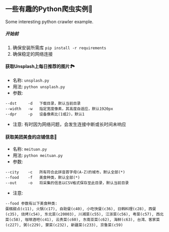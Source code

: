 ## 一些有趣的Python爬虫实例🐛
Some interesting python crawler example. 

##### 开始前
1. 确保安装所需库
`pip install -r requirements`
2. 确保稳定的网络连接

#### 获取Unsplash上每日推荐的图片🏞
- 名称: `unsplash.py`
- 用法: `python unsplash.py`
- 参数: 
```
--dst     -d   下载目录，默认当前目录
--width   -w   指定宽度像素，其高度自适应，默认1920px
--dpr     -p   设备像素比(1或2)，默认1
```
- 注意: 有时因为网络问题，会发生连接中断或长时间未响应

#### 获取美团美食的店铺信息🍱
- 名称: `meituan.py`
- 用法: `python meituan.py`
- 参数:
```
--city    -c   所有符合此拼音首字母(A-Z)的城市，默认全部(*)
--food    -f   美食种类，默认全部(*)
--out     -o   将采集的信息以CSV格式保存至此目录，默认当前目录
```
- 注意:
```
--food 参数有以下美食种类:
蛋糕甜点(c11), 火锅(c17), 自助餐(c40), 小吃快餐(c36), 日韩料理(c28), 西餐(c35), 烧烤(c54), 东北菜(c20003), 川湘菜(c55), 江浙菜(c56), 粤菜(c57), 西北菜(c58), 咖啡酒吧(c41), 云贵菜(c60), 东南亚菜(c62), 海鲜(c63), 台湾、客家菜(c227), 粥(c229), 蒙菜(c232), 新疆菜(c233), 京鲁菜(c59)
```
